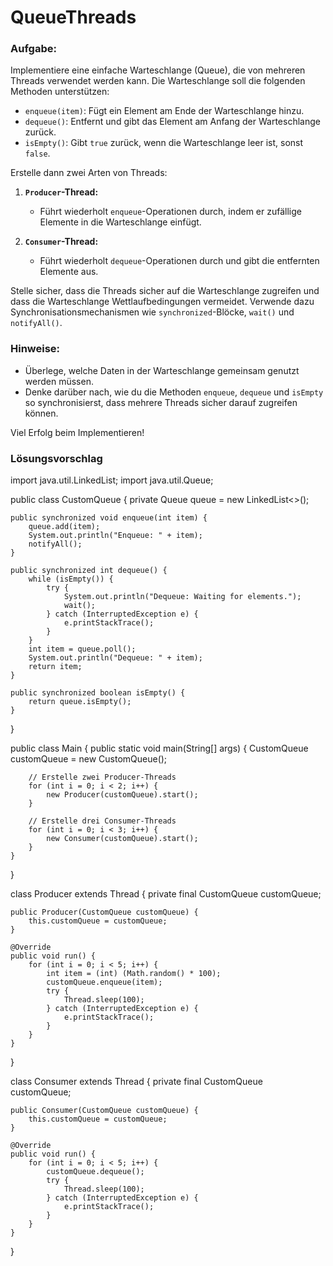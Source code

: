 # QueueThreads

### Aufgabe:

Implementiere eine einfache Warteschlange (Queue), die von mehreren Threads verwendet werden kann. Die Warteschlange soll die folgenden Methoden unterstützen:

- `enqueue(item)`: Fügt ein Element am Ende der Warteschlange hinzu.
- `dequeue()`: Entfernt und gibt das Element am Anfang der Warteschlange zurück.
- `isEmpty()`: Gibt `true` zurück, wenn die Warteschlange leer ist, sonst `false`.

Erstelle dann zwei Arten von Threads:

1. **`Producer`-Thread:**
    - Führt wiederholt `enqueue`-Operationen durch, indem er zufällige Elemente in die Warteschlange einfügt.

2. **`Consumer`-Thread:**
    - Führt wiederholt `dequeue`-Operationen durch und gibt die entfernten Elemente aus.

Stelle sicher, dass die Threads sicher auf die Warteschlange zugreifen und dass die Warteschlange Wettlaufbedingungen vermeidet. Verwende dazu Synchronisationsmechanismen wie `synchronized`-Blöcke, `wait()` und `notifyAll()`.

### Hinweise:

- Überlege, welche Daten in der Warteschlange gemeinsam genutzt werden müssen.
- Denke darüber nach, wie du die Methoden `enqueue`, `dequeue` und `isEmpty` so synchronisierst, dass mehrere Threads sicher darauf zugreifen können.

Viel Erfolg beim Implementieren! 


### Lösungsvorschlag

import java.util.LinkedList;
import java.util.Queue;

public class CustomQueue {
private Queue<Integer> queue = new LinkedList<>();

    public synchronized void enqueue(int item) {
        queue.add(item);
        System.out.println("Enqueue: " + item);
        notifyAll();
    }

    public synchronized int dequeue() {
        while (isEmpty()) {
            try {
                System.out.println("Dequeue: Waiting for elements.");
                wait();
            } catch (InterruptedException e) {
                e.printStackTrace();
            }
        }
        int item = queue.poll();
        System.out.println("Dequeue: " + item);
        return item;
    }

    public synchronized boolean isEmpty() {
        return queue.isEmpty();
    }
}

public class Main {
public static void main(String[] args) {
CustomQueue customQueue = new CustomQueue();

        // Erstelle zwei Producer-Threads
        for (int i = 0; i < 2; i++) {
            new Producer(customQueue).start();
        }

        // Erstelle drei Consumer-Threads
        for (int i = 0; i < 3; i++) {
            new Consumer(customQueue).start();
        }
    }
}

class Producer extends Thread {
private final CustomQueue customQueue;

    public Producer(CustomQueue customQueue) {
        this.customQueue = customQueue;
    }

    @Override
    public void run() {
        for (int i = 0; i < 5; i++) {
            int item = (int) (Math.random() * 100);
            customQueue.enqueue(item);
            try {
                Thread.sleep(100);
            } catch (InterruptedException e) {
                e.printStackTrace();
            }
        }
    }
}

class Consumer extends Thread {
private final CustomQueue customQueue;

    public Consumer(CustomQueue customQueue) {
        this.customQueue = customQueue;
    }

    @Override
    public void run() {
        for (int i = 0; i < 5; i++) {
            customQueue.dequeue();
            try {
                Thread.sleep(100);
            } catch (InterruptedException e) {
                e.printStackTrace();
            }
        }
    }
}




